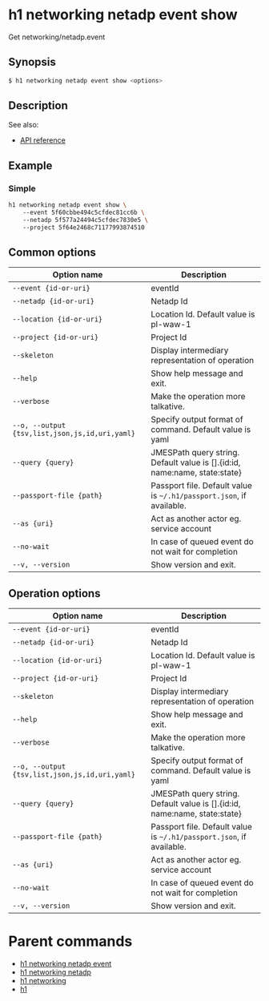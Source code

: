 
# h1 networking netadp event show

Get networking/netadp.event

## Synopsis

```bash
$ h1 networking netadp event show <options>
```

## Description

See also:

* [API reference](https://api.hyperone.com/v2/docs#operation/networking_project_netadp_event_get)

## Example


### Simple

```bash
h1 networking netadp event show \ 
	--event 5f60cbbe494c5cfdec81cc6b \ 
	--netadp 5f577a24494c5cfdec7830e5 \ 
	--project 5f64e2468c71177993874510
```

## Common options

| Option name                                        | Description                                                                   |
| -------------------------------------------------- | ----------------------------------------------------------------------------- |
| ```--event {id-or-uri}```                          | eventId                                                                       |
| ```--netadp {id-or-uri}```                         | Netadp Id                                                                     |
| ```--location {id-or-uri}```                       | Location Id. Default value is pl-waw-1                                        |
| ```--project {id-or-uri}```                        | Project Id                                                                    |
| ```--skeleton```                                   | Display intermediary representation of operation                              |
| ```--help```                                       | Show help message and exit.                                                   |
| ```--verbose```                                    | Make the operation more talkative.                                            |
| ```--o, --output {tsv,list,json,js,id,uri,yaml}``` | Specify output format of command. Default value is yaml                       |
| ```--query {query}```                              | JMESPath query string. Default value is [].\{id:id, name:name, state:state\}  |
| ```--passport-file {path}```                       | Passport file. Default value is ```~/.h1/passport.json```, if available.      |
| ```--as {uri}```                                   | Act as another actor eg. service account                                      |
| ```--no-wait```                                    | In case of queued event do not wait for completion                            |
| ```--v, --version```                               | Show version and exit.                                                        |

## Operation options

| Option name                                        | Description                                                                   |
| -------------------------------------------------- | ----------------------------------------------------------------------------- |
| ```--event {id-or-uri}```                          | eventId                                                                       |
| ```--netadp {id-or-uri}```                         | Netadp Id                                                                     |
| ```--location {id-or-uri}```                       | Location Id. Default value is pl-waw-1                                        |
| ```--project {id-or-uri}```                        | Project Id                                                                    |
| ```--skeleton```                                   | Display intermediary representation of operation                              |
| ```--help```                                       | Show help message and exit.                                                   |
| ```--verbose```                                    | Make the operation more talkative.                                            |
| ```--o, --output {tsv,list,json,js,id,uri,yaml}``` | Specify output format of command. Default value is yaml                       |
| ```--query {query}```                              | JMESPath query string. Default value is [].\{id:id, name:name, state:state\}  |
| ```--passport-file {path}```                       | Passport file. Default value is ```~/.h1/passport.json```, if available.      |
| ```--as {uri}```                                   | Act as another actor eg. service account                                      |
| ```--no-wait```                                    | In case of queued event do not wait for completion                            |
| ```--v, --version```                               | Show version and exit.                                                        |

# Parent commands

* [h1 networking netadp event](./../README.md)
* [h1 networking netadp](./../../README.md)
* [h1 networking](./../../../README.md)
* [h1](./../../../../README.md)
